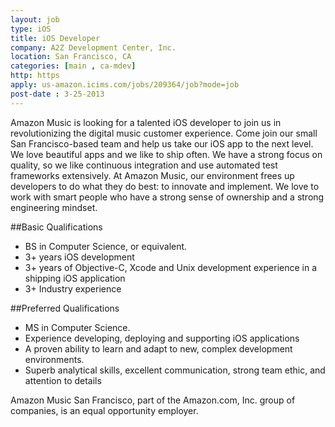 ```yaml
---
layout: job
type: iOS
title: iOS Developer
company: A2Z Development Center, Inc.
location: San Francisco, CA
categories: [main , ca-mdev]
http: https
apply: us-amazon.icims.com/jobs/209364/job?mode=job
post-date : 3-25-2013
---
```


Amazon Music is looking for a talented iOS developer to join us in revolutionizing the digital music customer experience. Come join our small San Francisco-based team and help us take our iOS app to the next level. We love beautiful apps and we like to ship often. We have a strong focus on quality, so we like continuous integration and use automated test frameworks extensively. At Amazon Music, our environment frees up developers to do what they do best: to innovate and implement. We love to work with smart people who have a strong sense of ownership and a strong engineering mindset.

##Basic Qualifications

* BS in Computer Science, or equivalent.
* 3+ years iOS development
* 3+ years of Objective-C, Xcode and Unix development experience in a shipping iOS application
* 3+ Industry experience

##Preferred Qualifications

* MS in Computer Science.
* Experience developing, deploying and supporting iOS applications
* A proven ability to learn and adapt to new, complex development environments.
* Superb analytical skills, excellent communication, strong team ethic, and attention to details

Amazon Music San Francisco, part of the Amazon.com, Inc. group of companies, is an equal opportunity employer. 
